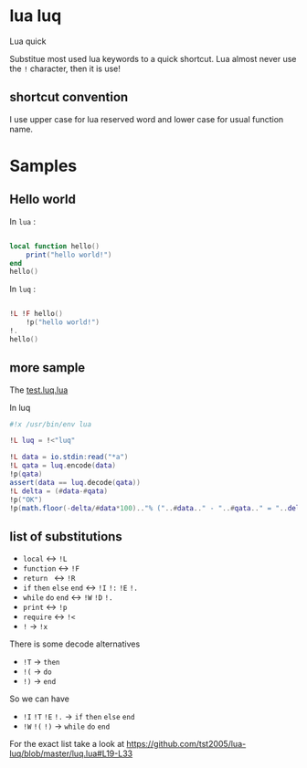 # lua luq

Lua quick

Substitue most used lua keywords to a quick shortcut.
Lua almost never use the `!` character, then it is use!

## shortcut convention

I use upper case for lua reserved word and lower case for usual function name.

# Samples

## Hello world

In `lua` :
```lua

local function hello()
	print("hello world!")
end
hello()
```

In `luq` :
```lua

!L !F hello()
	!p("hello world!")
!.
hello()
```

## more sample

The [test.luq.lua](test.luq.lua)

In luq
```lua
#!x /usr/bin/env lua

!L luq = !<"luq"

!L data = io.stdin:read("*a")
!L qata = luq.encode(data)
!p(qata)
assert(data == luq.decode(qata))
!L delta = (#data-#qata)
!p("OK")
!p(math.floor(-delta/#data*100).."% ("..#data.." - "..#qata.." = "..delta..")")
```

## list of substitutions

* `local` <-> `!L`
* `function` <-> `!F`
* `return ` <-> `!R`
* `if` `then` `else` `end` <-> `!I` `!:` `!E` `!.`
* `while` `do` `end` <-> `!W` `!D` `!.`
* `print` <-> `!p`
* `require` <-> `!<`
* `!` -> `!x`

There is some decode alternatives
* `!T` -> `then`
* `!(` -> `do`
* `!)` -> `end`

So we can have
* `!I` `!T` `!E` `!.` -> `if` `then` `else` `end`
* `!W` `!(` `!)` -> `while` `do` `end`

For the exact list take a look at https://github.com/tst2005/lua-luq/blob/master/luq.lua#L19-L33

